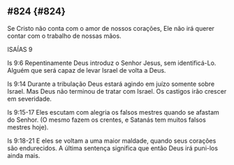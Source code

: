 ## #824 {#824}

Se Cristo não conta com o amor de nossos corações, Ele não irá querer contar com o trabalho de nossas mãos.

ISAÍAS 9

Is 9:6 Repentinamente Deus introduz o Senhor Jesus, sem identificá-Lo. Alguém que será capaz de levar Israel de volta a Deus.

Is 9:14 Durante a tribulação Deus estará agindo em juízo somente sobre Israel. Mas Deus não terminou de tratar com Israel. Os castigos irão crescer em severidade.

Is 9:15-17 Eles escutam com alegria os falsos mestres quando se afastam do Senhor. (O mesmo fazem os crentes, e Satanás tem muitos falsos mestres hoje).

Is 9:18-21 E eles se voltam a uma maior maldade, quando seus corações são endurecidos. A última sentença significa que então Deus irá puni-los ainda mais.